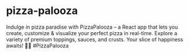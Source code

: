 # pizza-palooza
Indulge in pizza paradise with PizzaPalooza – a React app that lets you create, customize &amp; visualize your perfect pizza in real-time. Explore a variety of premium toppings, sauces, and crusts. Your slice of happiness awaits! 🍕🔥 #PizzaPalooza

